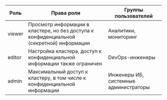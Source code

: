 | Роль  | Права роли | Группы пользователей |
| --- | --- | --- |
| viewer | Просмотр информации в кластере, но без доступа к конфиденциальной (секретной) информации  | Аналитики, мониторинг |
| editor | Настройка кластера, доступ к конфиденциальной информации также ограничен | DevOps-инженеры |
| admin  | Максимальный доступ к кластеру, в том числе к конфиденциальной информации | Инженеры ИБ, системные администраторы |